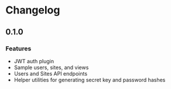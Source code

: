 Changelog
=========

0.1.0
-----

### Features
* JWT auth plugin
* Sample users, sites, and views
* Users and Sites API endpoints
* Helper utilities for generating secret key and password hashes
